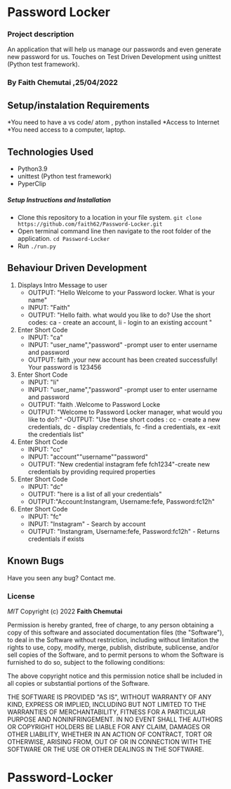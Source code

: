 # Password Locker
### Project description

An application that will help us manage our passwords and even generate new password for us. Touches on Test Driven Development using unittest (Python test framework).

### By Faith Chemutai ,25/04/2022
## Setup/instalation Requirements
*You need to have a vs code/ atom , python installed
*Access to Internet
*You need access to a computer, laptop.

## Technologies Used

- Python3.9
- unittest (Python test framework)
- PyperClip

##### Setup Instructions and Installation

- Clone this repository to a location in your file system. `git clone https://github.com/faith62/Password-Locker.git`
- Open terminal command line then navigate to the root folder of the application. `cd Password-Locker`
- Run `./run.py` 


## Behaviour Driven Development

1. Displays Intro Message to user
    - OUTPUT: "Hello Welcome to your Password locker. What is your name"
   - INPUT: "Faith"
   - OUTPUT: "Hello faith. what would you like to do? 
    Use the short codes: ca - create an account, li - login to an existing account "
2. Enter Short Code
   - INPUT: "ca"
   - INPUT: "user_name","password" -prompt user to enter username and password
   - OUTPUT: faith ,your new account has been created successfully! Your password is 123456 
3. Enter Short Code
   - INPUT: "li" 
   - INPUT: "user_name","password" -prompt user to enter username and password
   - OUTPUT: "faith .Welcome to Password Locke
   - OUTPUT: "Welcome to Password Locker manager, what would you like to do?:"
   -OUTPUT: "Use these short codes : cc - create a new credentials, dc - display credentials, fc -find a credentials, ex -exit the credentials list"
4. Enter Short Code
   - INPUT: "cc"
   - INPUT: "account""username""password"
   - OUTPUT: "New credential instagram fefe fch1234"-create new credentials by providing required properties
5. Enter Short Code
   - INPUT: "dc" 
   - OUTPUT: "here is a list of all your credentials"
   - OUTPUT:"Account:Instangram, Username:fefe, Password:fc12h"
4. Enter Short Code
   - INPUT: "fc"
   - INPUT: "Instagram" - Search by account
   - OUTPUT: "Instangram, Username:fefe, Password:fc12h" - Returns credentials if exists

## Known Bugs

Have you seen any bug? Contact me.
### License

*MIT*
Copyright (c) 2022 **Faith Chemutai**

Permission is hereby granted, free of charge, to any person obtaining a copy of this software and associated documentation files (the "Software"), to deal in the Software without restriction, including without limitation the rights to use, copy, modify, merge, publish, distribute, sublicense, and/or sell copies of the Software, and to permit persons to whom the Software is furnished to do so, subject to the following conditions:

The above copyright notice and this permission notice shall be included in all copies or substantial portions of the Software.

THE SOFTWARE IS PROVIDED "AS IS", WITHOUT WARRANTY OF ANY KIND, EXPRESS OR IMPLIED, INCLUDING BUT NOT LIMITED TO THE WARRANTIES OF MERCHANTABILITY, FITNESS FOR A PARTICULAR PURPOSE AND NONINFRINGEMENT. IN NO EVENT SHALL THE AUTHORS OR COPYRIGHT HOLDERS BE LIABLE FOR ANY CLAIM, DAMAGES OR OTHER LIABILITY, WHETHER IN AN ACTION OF CONTRACT, TORT OR OTHERWISE, ARISING FROM, OUT OF OR IN CONNECTION WITH THE SOFTWARE OR THE USE OR OTHER DEALINGS IN THE SOFTWARE.
# Password-Locker
